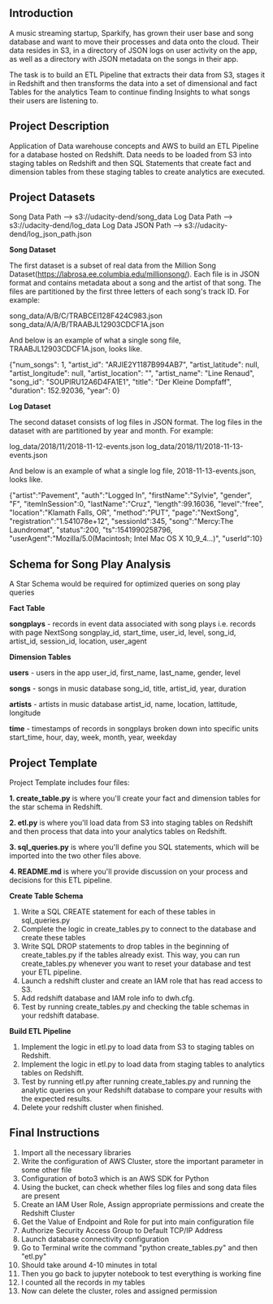<h2>Introduction</h2>

A music streaming startup, Sparkify, has grown their user base and song database and want to move their processes and data onto the cloud. Their data resides in S3, in a directory of JSON logs on user activity on the app, as well as a directory with JSON metadata on the songs in their app.

The task is to build an ETL Pipeline that extracts their data from S3, stages it in Redshift and then transforms the data into a set of dimensional and fact Tables for the analytics Team to continue finding Insights to what songs their users are listening to.

<h2>Project Description</h2>

Application of Data warehouse concepts and AWS to build an ETL Pipeline for a database hosted on Redshift. Data needs to be loaded from S3 into staging tables on Redshift and then SQL Statements that create fact and dimension tables from these staging tables to create analytics are executed.

<h2>Project Datasets</h2>

Song Data Path     -->     s3://udacity-dend/song_data
Log Data Path      -->     s3://udacity-dend/log_data
Log Data JSON Path -->     s3://udacity-dend/log_json_path.json

<b>Song Dataset</b>

The first dataset is a subset of real data from the Million Song Dataset(https://labrosa.ee.columbia.edu/millionsong/). Each file is in JSON format and contains metadata about a song and the artist of that song. The files are partitioned by the first three letters of each song's track ID. 
For example:

song_data/A/B/C/TRABCEI128F424C983.json
song_data/A/A/B/TRAABJL12903CDCF1A.json

And below is an example of what a single song file, TRAABJL12903CDCF1A.json, looks like.

{"num_songs": 1, "artist_id": "ARJIE2Y1187B994AB7", "artist_latitude": null, "artist_longitude": null, "artist_location": "", "artist_name": "Line Renaud", "song_id": "SOUPIRU12A6D4FA1E1", "title": "Der Kleine Dompfaff", "duration": 152.92036, "year": 0}

<b>Log Dataset</b>

The second dataset consists of log files in JSON format. The log files in the dataset with are partitioned by year and month.
For example:

log_data/2018/11/2018-11-12-events.json
log_data/2018/11/2018-11-13-events.json

And below is an example of what a single log file, 2018-11-13-events.json, looks like.

{"artist":"Pavement", "auth":"Logged In", "firstName":"Sylvie", "gender", "F", "itemInSession":0, "lastName":"Cruz", "length":99.16036, "level":"free", "location":"Klamath Falls, OR", "method":"PUT", "page":"NextSong", "registration":"1.541078e+12", "sessionId":345, "song":"Mercy:The Laundromat", "status":200, "ts":1541990258796, "userAgent":"Mozilla/5.0(Macintosh; Intel Mac OS X 10_9_4...)", "userId":10}

<h2>Schema for Song Play Analysis</h2>

A Star Schema would be required for optimized queries on song play queries

<b>Fact Table</b>

<b>songplays</b> - records in event data associated with song plays i.e. records with page NextSong
songplay_id, start_time, user_id, level, song_id, artist_id, session_id, location, user_agent

<b>Dimension Tables</b>

<b>users</b> - users in the app
user_id, first_name, last_name, gender, level

<b>songs</b> - songs in music database
song_id, title, artist_id, year, duration

<b>artists</b> - artists in music database
artist_id, name, location, lattitude, longitude

<b>time</b> - timestamps of records in songplays broken down into specific units
start_time, hour, day, week, month, year, weekday

<h2>Project Template</h2>

Project Template includes four files:

<b>1. create_table.py</b> is where you'll create your fact and dimension tables for the star schema in Redshift.

<b>2. etl.py</b> is where you'll load data from S3 into staging tables on Redshift and then process that data into your analytics tables on Redshift.

<b>3. sql_queries.py</b> is where you'll define you SQL statements, which will be imported into the two other files above.

<b>4. README.md</b> is where you'll provide discussion on your process and decisions for this ETL pipeline.

<b>Create Table Schema</b>

1. Write a SQL CREATE statement for each of these tables in sql_queries.py
2. Complete the logic in create_tables.py to connect to the database and create these tables
3. Write SQL DROP statements to drop tables in the beginning of create_tables.py if the tables already exist. This way, you can run create_tables.py whenever you want to reset your database and test your ETL pipeline.
4. Launch a redshift cluster and create an IAM role that has read access to S3.
5. Add redshift database and IAM role info to dwh.cfg.
6. Test by running create_tables.py and checking the table schemas in your redshift database.

<b>Build ETL Pipeline</b>

1. Implement the logic in etl.py to load data from S3 to staging tables on Redshift.
2. Implement the logic in etl.py to load data from staging tables to analytics tables on Redshift.
3. Test by running etl.py after running create_tables.py and running the analytic queries on your Redshift database to compare your results with the expected results.
4. Delete your redshift cluster when finished.

<h2>Final Instructions</h2>

1. Import all the necessary libraries
2. Write the configuration of AWS Cluster, store the important parameter in some other file
3. Configuration of boto3 which is an AWS SDK for Python
4. Using the bucket, can check whether files log files and song data files are present
5. Create an IAM User Role, Assign appropriate permissions and create the Redshift Cluster
6. Get the Value of Endpoint and Role for put into main configuration file
7. Authorize Security Access Group to Default TCP/IP Address
8. Launch database connectivity configuration
9. Go to Terminal write the command "python create_tables.py" and then "etl.py"
10. Should take around 4-10 minutes in total
11. Then you go back to jupyter notebook to test everything is working fine
12. I counted all the records in my tables
13. Now can delete the cluster, roles and assigned permission
